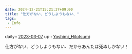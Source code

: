 ```yaml
---
date: 2024-12-21T15:21:37+09:00
title: "仕方がない、どうしようもない、"
tags:
 - Info
---
```


daily:: [2023-03-07](/Daily_Note/2023-03-07.md)
up:: [Yoshimi_Hitotsumi](Bar/Novel/Nacaria/Yoshimi_Hitotsumi.md)

仕方がない、どうしようもない、だからあんたは死ぬしかない！